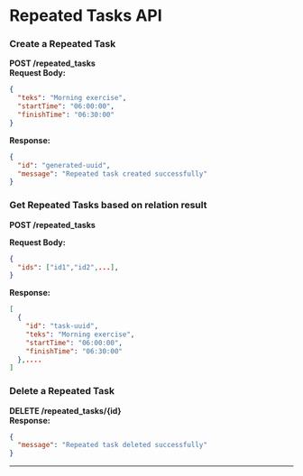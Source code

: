 # Repeated Tasks API

### Create a Repeated Task

**POST /repeated_tasks**  
**Request Body:**

```json
{
  "teks": "Morning exercise",
  "startTime": "06:00:00",
  "finishTime": "06:30:00"
}
```

**Response:**

```json
{
  "id": "generated-uuid",
  "message": "Repeated task created successfully"
}
```

### Get Repeated Tasks based on relation result

**POST /repeated_tasks**

**Request Body:**

```json
{
  "ids": ["id1","id2",...],
}
```

**Response:**

```json
[
  {
    "id": "task-uuid",
    "teks": "Morning exercise",
    "startTime": "06:00:00",
    "finishTime": "06:30:00"
  },....
]
```

### Delete a Repeated Task

**DELETE /repeated_tasks/{id}**  
**Response:**

```json
{
  "message": "Repeated task deleted successfully"
}
```

---
